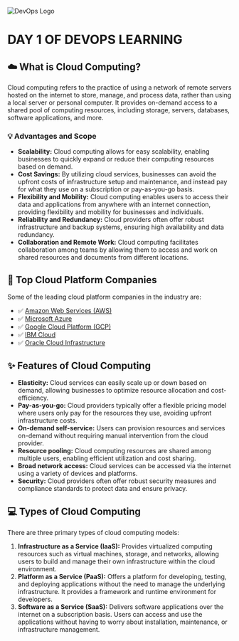 
![DevOps Logo](https://www.dayone-ent.com/)


# DAY 1 OF DEVOPS LEARNING

## :cloud: What is Cloud Computing?

Cloud computing refers to the practice of using a network of remote servers hosted on the internet to store, manage, and process data, rather than using a local server or personal computer. It provides on-demand access to a shared pool of computing resources, including storage, servers, databases, software applications, and more.

### :bulb: Advantages and Scope

- **Scalability:** Cloud computing allows for easy scalability, enabling businesses to quickly expand or reduce their computing resources based on demand.
- **Cost Savings:** By utilizing cloud services, businesses can avoid the upfront costs of infrastructure setup and maintenance, and instead pay for what they use on a subscription or pay-as-you-go basis.
- **Flexibility and Mobility:** Cloud computing enables users to access their data and applications from anywhere with an internet connection, providing flexibility and mobility for businesses and individuals.
- **Reliability and Redundancy:** Cloud providers often offer robust infrastructure and backup systems, ensuring high availability and data redundancy.
- **Collaboration and Remote Work:** Cloud computing facilitates collaboration among teams by allowing them to access and work on shared resources and documents from different locations.

## :rocket: Top Cloud Platform Companies

Some of the leading cloud platform companies in the industry are:

- :white_check_mark: [Amazon Web Services (AWS)](https://aws.amazon.com/)
- :white_check_mark: [Microsoft Azure](https://azure.microsoft.com/)
- :white_check_mark: [Google Cloud Platform (GCP)](https://cloud.google.com/)
- :white_check_mark: [IBM Cloud](https://www.ibm.com/cloud)
- :white_check_mark: [Oracle Cloud Infrastructure](https://www.oracle.com/cloud/)

## :sparkles: Features of Cloud Computing

- **Elasticity:** Cloud services can easily scale up or down based on demand, allowing businesses to optimize resource allocation and cost-efficiency.
- **Pay-as-you-go:** Cloud providers typically offer a flexible pricing model where users only pay for the resources they use, avoiding upfront infrastructure costs.
- **On-demand self-service:** Users can provision resources and services on-demand without requiring manual intervention from the cloud provider.
- **Resource pooling:** Cloud computing resources are shared among multiple users, enabling efficient utilization and cost sharing.
- **Broad network access:** Cloud services can be accessed via the internet using a variety of devices and platforms.
- **Security:** Cloud providers often offer robust security measures and compliance standards to protect data and ensure privacy.

## :computer: Types of Cloud Computing

There are three primary types of cloud computing models:

1. **Infrastructure as a Service (IaaS):** Provides virtualized computing resources such as virtual machines, storage, and networks, allowing users to build and manage their own infrastructure within the cloud environment.
2. **Platform as a Service (PaaS):** Offers a platform for developing, testing, and deploying applications without the need to manage the underlying infrastructure. It provides a framework and runtime environment for developers.
3. **Software as a Service (SaaS):** Delivers software applications over the internet on a subscription basis. Users can access and use the applications without having to worry about installation, maintenance, or infrastructure management.

</div>
